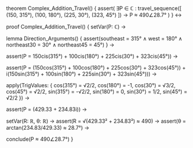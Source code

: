 theorem Complex_Addition_Travel() {
  assert(
    ∃P ∈ ℂ : travel_sequence([
      (150, 315°),
      (100, 180°),
      (225, 30°),
      (323, 45°)
    ]) → P ≈ 490∠28.7°
  )
} ↔

proof Complex_Addition_Travel() {
  setVar(P: ℂ) →
  
  lemma Direction_Arguments() {
    assert(southeast = 315° ∧
           west = 180° ∧
           northeast30 = 30° ∧
           northeast45 = 45°)
  } →

  assert(P = 150cis(315°) + 100cis(180°) + 225cis(30°) + 323cis(45°)) →
  
  assert(P = (150cos(315°) + 100cos(180°) + 225cos(30°) + 323cos(45°)) + 
           i(150sin(315°) + 100sin(180°) + 225sin(30°) + 323sin(45°))) →
  
  apply(TrigValues: {
    cos(315°) = √2/2,
    cos(180°) = -1,
    cos(30°) = √3/2,
    cos(45°) = √2/2,
    sin(315°) = -√2/2,
    sin(180°) = 0,
    sin(30°) = 1/2,
    sin(45°) = √2/2
  }) →
  
  assert(P = (429.33 + 234.83i)) →
  
  setVar(R: ℝ, θ: ℝ) →
  assert(R = √(429.33² + 234.83²) ≈ 490) →
  assert(θ = arctan(234.83/429.33) ≈ 28.7°) →
  
  conclude(P ≈ 490∠28.7°)
}